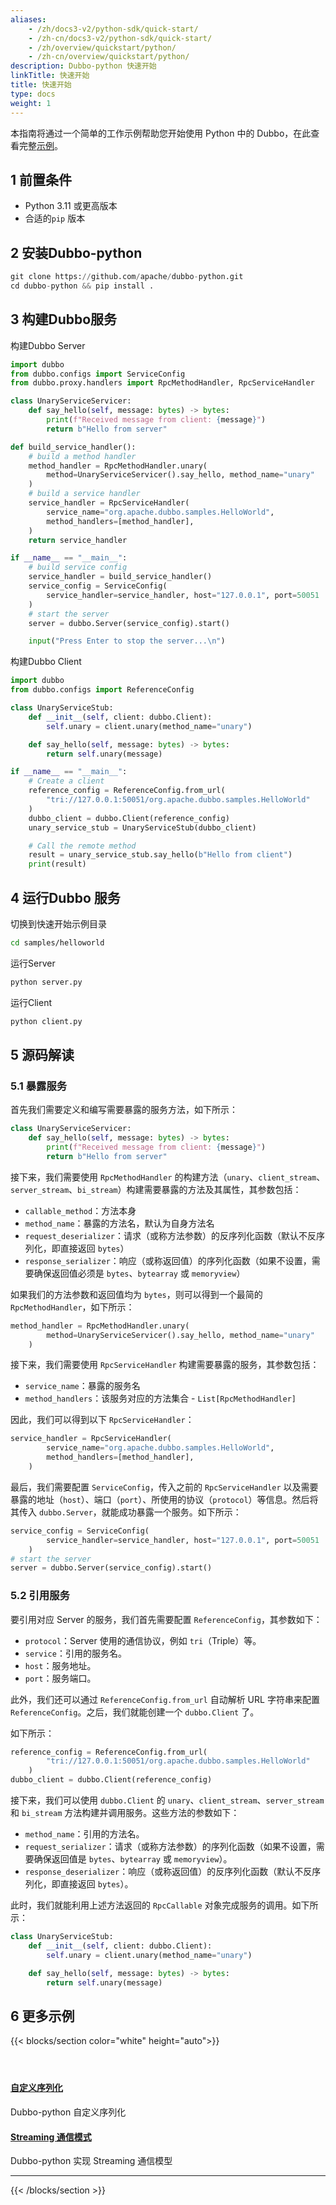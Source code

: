 ```yaml
---
aliases:
    - /zh/docs3-v2/python-sdk/quick-start/
    - /zh-cn/docs3-v2/python-sdk/quick-start/
    - /zh/overview/quickstart/python/
    - /zh-cn/overview/quickstart/python/
description: Dubbo-python 快速开始
linkTitle: 快速开始
title: 快速开始
type: docs
weight: 1
---
```


本指南将通过一个简单的工作示例帮助您开始使用 Python 中的 Dubbo，在此查看完整[示例](https://github.com/apache/dubbo-python/tree/main/samples/helloworld)。

## 1 前置条件

- Python 3.11 或更高版本
- 合适的`pip` 版本

## 2 安装Dubbo-python

```python
git clone https://github.com/apache/dubbo-python.git
cd dubbo-python && pip install .
```

## 3 构建Dubbo服务

构建Dubbo Server

```python
import dubbo
from dubbo.configs import ServiceConfig
from dubbo.proxy.handlers import RpcMethodHandler, RpcServiceHandler

class UnaryServiceServicer:
    def say_hello(self, message: bytes) -> bytes:
        print(f"Received message from client: {message}")
        return b"Hello from server"

def build_service_handler():
    # build a method handler
    method_handler = RpcMethodHandler.unary(
        method=UnaryServiceServicer().say_hello, method_name="unary"
    )
    # build a service handler
    service_handler = RpcServiceHandler(
        service_name="org.apache.dubbo.samples.HelloWorld",
        method_handlers=[method_handler],
    )
    return service_handler

if __name__ == "__main__":
    # build service config
    service_handler = build_service_handler()
    service_config = ServiceConfig(
        service_handler=service_handler, host="127.0.0.1", port=50051
    )
    # start the server
    server = dubbo.Server(service_config).start()

    input("Press Enter to stop the server...\n")
```

构建Dubbo Client

```python
import dubbo
from dubbo.configs import ReferenceConfig

class UnaryServiceStub:
    def __init__(self, client: dubbo.Client):
        self.unary = client.unary(method_name="unary")

    def say_hello(self, message: bytes) -> bytes:
        return self.unary(message)

if __name__ == "__main__":
    # Create a client
    reference_config = ReferenceConfig.from_url(
        "tri://127.0.0.1:50051/org.apache.dubbo.samples.HelloWorld"
    )
    dubbo_client = dubbo.Client(reference_config)
    unary_service_stub = UnaryServiceStub(dubbo_client)

    # Call the remote method
    result = unary_service_stub.say_hello(b"Hello from client")
    print(result)
```

## 4 运行Dubbo 服务

切换到快速开始示例目录

```bash
cd samples/helloworld
```

运行Server

```bash
python server.py
```

运行Client

```bash
python client.py
```

## 5 源码解读

### 5.1 暴露服务

首先我们需要定义和编写需要暴露的服务方法，如下所示：

```python
class UnaryServiceServicer:
    def say_hello(self, message: bytes) -> bytes:
        print(f"Received message from client: {message}")
        return b"Hello from server"
```

接下来，我们需要使用 `RpcMethodHandler` 的构建方法（`unary`、`client_stream`、`server_stream`、`bi_stream`）构建需要暴露的方法及其属性，其参数包括：

- `callable_method`：方法本身
- `method_name`：暴露的方法名，默认为自身方法名
- `request_deserializer`：请求（或称方法参数）的反序列化函数（默认不反序列化，即直接返回 `bytes`）
- `response_serializer`：响应（或称返回值）的序列化函数（如果不设置，需要确保返回值必须是 `bytes`、`bytearray` 或 `memoryview`）

如果我们的方法参数和返回值均为 `bytes`，则可以得到一个最简的 `RpcMethodHandler`，如下所示：

```python
method_handler = RpcMethodHandler.unary(
        method=UnaryServiceServicer().say_hello, method_name="unary"
    )
```

接下来，我们需要使用 `RpcServiceHandler` 构建需要暴露的服务，其参数包括：

- `service_name`：暴露的服务名
- `method_handlers`：该服务对应的方法集合 - `List[RpcMethodHandler]`

因此，我们可以得到以下 `RpcServiceHandler`：

```python
service_handler = RpcServiceHandler(
        service_name="org.apache.dubbo.samples.HelloWorld",
        method_handlers=[method_handler],
    )
```

最后，我们需要配置 `ServiceConfig`，传入之前的 `RpcServiceHandler` 以及需要暴露的地址（`host`）、端口（`port`）、所使用的协议（`protocol`）等信息。然后将其传入 `dubbo.Server`，就能成功暴露一个服务。如下所示：

```python
service_config = ServiceConfig(
        service_handler=service_handler, host="127.0.0.1", port=50051
    )
# start the server
server = dubbo.Server(service_config).start()
```

### 5.2 引用服务

要引用对应 Server 的服务，我们首先需要配置 `ReferenceConfig`，其参数如下：

- `protocol`：Server 使用的通信协议，例如 `tri`（Triple）等。
- `service`：引用的服务名。
- `host`：服务地址。
- `port`：服务端口。

此外，我们还可以通过 `ReferenceConfig.from_url` 自动解析 URL 字符串来配置 `ReferenceConfig`。之后，我们就能创建一个 `dubbo.Client` 了。

如下所示：

```python
reference_config = ReferenceConfig.from_url(
        "tri://127.0.0.1:50051/org.apache.dubbo.samples.HelloWorld"
    )
dubbo_client = dubbo.Client(reference_config)
```

接下来，我们可以使用 `dubbo.Client` 的 `unary`、`client_stream`、`server_stream` 和 `bi_stream` 方法构建并调用服务。这些方法的参数如下：

- `method_name`：引用的方法名。
- `request_serializer`：请求（或称方法参数）的序列化函数（如果不设置，需要确保返回值是 `bytes`、`bytearray` 或 `memoryview`）。
- `response_deserializer`：响应（或称返回值）的反序列化函数（默认不反序列化，即直接返回 `bytes`）。

此时，我们就能利用上述方法返回的 `RpcCallable` 对象完成服务的调用。如下所示：

```python
class UnaryServiceStub:
    def __init__(self, client: dubbo.Client):
        self.unary = client.unary(method_name="unary")

    def say_hello(self, message: bytes) -> bytes:
        return self.unary(message)
```

## 6 更多示例

{{< blocks/section color="white" height="auto">}}
<div class="td-content list-page">
    <div class="lead"></div><header class="article-meta">
    </header><div class="row">
    <div class="col-sm col-md-6 mb-4">
        <div class="h-100 card shadow" href="#">
            <div class="card-body">
                <h4 class="card-title">
                     <a href='{{< relref "../../mannual/python-sdk/custom-serialization/" >}}'>自定义序列化</a>
                </h4>
                <p>Dubbo-python 自定义序列化</p>
            </div>
        </div>
    </div>
    <div class="col-sm col-md-6 mb-4">
        <div class="h-100 card shadow" href="#">
            <div class="card-body">
                <h4 class="card-title">
                     <a href='{{< relref "../../mannual/python-sdk/streaming/" >}}'>Streaming 通信模式</a>
                </h4>
                <p>Dubbo-python 实现 Streaming 通信模型</p>
            </div>
        </div>
    </div>
</div>
<hr>
</div>

{{< /blocks/section >}}
